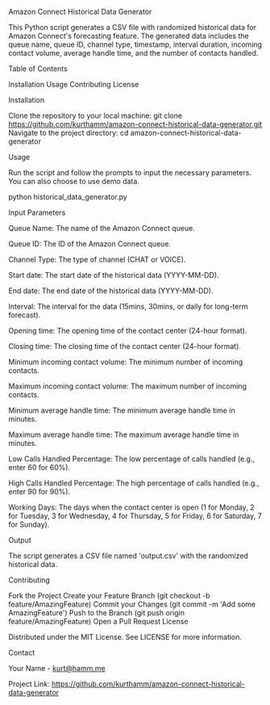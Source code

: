 Amazon Connect Historical Data Generator

This Python script generates a CSV file with randomized historical data for Amazon Connect's forecasting feature. The generated data includes the queue name, queue ID, channel type, timestamp, interval duration, incoming contact volume, average handle time, and the number of contacts handled.

Table of Contents

Installation
Usage
Contributing
License

Installation

Clone the repository to your local machine:
git clone https://github.com/kurthamm/amazon-connect-historical-data-generator.git
Navigate to the project directory:
cd amazon-connect-historical-data-generator

Usage

Run the script and follow the prompts to input the necessary parameters. You can also choose to use demo data.

python historical_data_generator.py

Input Parameters

Queue Name: The name of the Amazon Connect queue.

Queue ID: The ID of the Amazon Connect queue.

Channel Type: The type of channel (CHAT or VOICE).

Start date: The start date of the historical data (YYYY-MM-DD).

End date: The end date of the historical data (YYYY-MM-DD).

Interval: The interval for the data (15mins, 30mins, or daily for long-term forecast).

Opening time: The opening time of the contact center (24-hour format).

Closing time: The closing time of the contact center (24-hour format).

Minimum incoming contact volume: The minimum number of incoming contacts.

Maximum incoming contact volume: The maximum number of incoming contacts.

Minimum average handle time: The minimum average handle time in minutes.

Maximum average handle time: The maximum average handle time in minutes.

Low Calls Handled Percentage: The low percentage of calls handled (e.g., enter 60 for 60%).

High Calls Handled Percentage: The high percentage of calls handled (e.g., enter 90 for 90%).

Working Days: The days when the contact center is open (1 for Monday, 2 for Tuesday, 3 for Wednesday, 4 for Thursday, 5 for Friday, 6 for Saturday, 7 for Sunday).

Output

The script generates a CSV file named 'output.csv' with the randomized historical data.

Contributing

Fork the Project
Create your Feature Branch (git checkout -b feature/AmazingFeature)
Commit your Changes (git commit -m 'Add some AmazingFeature')
Push to the Branch (git push origin feature/AmazingFeature)
Open a Pull Request
License

Distributed under the MIT License. See LICENSE for more information.

Contact

Your Name - kurt@hamm.me

Project Link: https://github.com/kurthamm/amazon-connect-historical-data-generator
